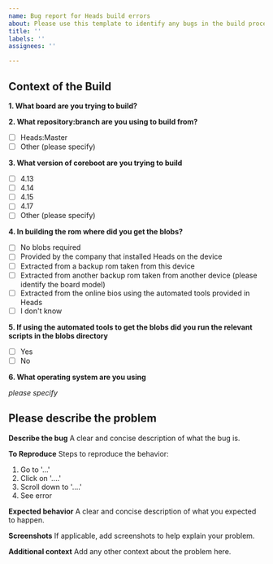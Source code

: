 ```yaml
---
name: Bug report for Heads build errors
about: Please use this template to identify any bugs in the build process for Heads
title: ''
labels: ''
assignees: ''

---
```


## Context of the Build

**1. What board are you trying to build?**

**2. What repository:branch are you using to build from?**
- [ ] Heads:Master
- [ ] Other (please specify)

**3. What version of coreboot are you trying to build**
- [ ] 4.13
- [ ] 4.14
- [ ] 4.15
- [ ] 4.17
- [ ] Other (please specify)

**4. In building the rom where did you get the blobs?**
- [ ] No blobs required
- [ ] Provided by the company that installed Heads on the device
- [ ] Extracted from a backup rom taken from this device
- [ ] Extracted from another backup rom taken from another device (please identify the board model)
- [ ] Extracted from the online bios using the automated tools provided in Heads
- [ ] I don't know

**5. If using the automated tools to get the blobs did you run the relevant scripts in the blobs directory**
- [ ] Yes
- [ ] No

**6. What operating system are you using**

*please specify*

## Please describe the problem

**Describe the bug**
A clear and concise description of what the bug is.

**To Reproduce**
Steps to reproduce the behavior:
1. Go to '...'
2. Click on '....'
3. Scroll down to '....'
4. See error

**Expected behavior**
A clear and concise description of what you expected to happen.

**Screenshots**
If applicable, add screenshots to help explain your problem.

**Additional context**
Add any other context about the problem here.
